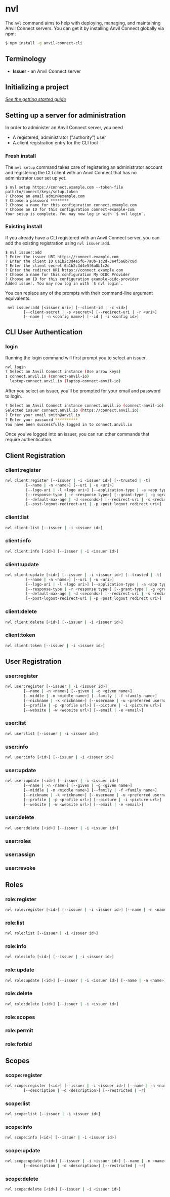# nvl

The `nvl` command aims to help with deploying, managing, and maintaining Anvil Connect servers. You can get it by installing Anvil Connect globally via npm:

```bash
$ npm install -g anvil-connect-cli
```

## Terminology

- **Issuer** - an Anvil Connect server

## Initializing a project

_[See the getting started guide](getting-started.md#initializing-your-project)_

## Setting up a server for administration

In order to administer an Anvil Connect server, you need

- A registered, administrator ("authority") user
- A client registration entry for the CLI tool

### Fresh install

The `nvl setup` command takes care of registering an administrator account and registering the CLI client with an Anvil Connect that has no administrator user set up yet.

```
$ nvl setup https://connect.example.com --token-file path/to/connect/keys/setup.token
? Choose an email admin@example.com
? Choose a password ********
? Choose a name for this configuration connect.example.com
? Choose an ID for this configuration connect-example-com
Your setup is complete. You may now log in with `$ nvl login`.
```

### Existing install

If you already have a CLI registered with an Anvil Connect server, you can add the existing registration using `nvl issuer:add`.

```
$ nvl issuer:add
? Enter the issuer URI https://connect.example.com
? Enter the client ID 0a1b2c3d4e5f6-7a0b-1c2d-3e4f5a6b7c8d
? Enter the client secret 0a1b2c3d4e5f6a0b1c2d
? Enter the redirect URI https://connect.example.com
? Choose a name for this configuration My OIDC Provider
? Choose an ID for this configuration example-oidc-provider
Added issuer. You may now log in with `$ nvl login`.
```

You can replace any of the prompts with their command-line argument equivalents:

```
 nvl issuer:add [<issuer uri>] [--client-id | -c <id>]
        [--client-secret | -s <secret>] [--redirect-uri | -r <uri>]
        [--name | -n <config name>] [--id | -i <config id>]
```


## CLI User Authentication

### login

Running the login command will first prompt you to select an issuer.

```bash
nvl login
? Select an Anvil Connect instance (Use arrow keys)
❯ connect.anvil.io (connect-anvil-io)
  laptop-connect.anvil.io (laptop-connect-anvil-io) 
```

After you select an issuer, you'll be prompted for your email and password to login.

```bash
? Select an Anvil Connect instance connect.anvil.io (connect-anvil-io)
Selected issuer connect.anvil.io (https://connect.anvil.io)
? Enter your email smith@anvil.io
? Enter your password **********
You have been successfully logged in to connect.anvil.io  
```

Once you've logged into an issuer, you can run other commands that require authentication.



## Client Registration

### client:register

```bash
nvl client:register [--issuer | -i <issuer id>] [--trusted | -t]
         [--name | -n <name>] [--uri | -u <uri>]
         [--logo-uri | -l <logo uri>] [--application-type | -a <app type>]
         [--response-type | -r <response type>] [--grant-type | -g <grant type>]
         [--default-max-age | -d <seconds>] [--redirect-uri | -s <redirect uri>]
         [--post-logout-redirect-uri | -p <post logout redirect uri>]
```

### client:list

```bash
nvl client:list [--issuer | -i <issuer id>]
```

### client:info

```bash
nvl client:info [<id>] [--issuer | -i <issuer id>]
```

### client:update

```bash
nvl client:update [<id>] [--issuer | -i <issuer id>] [--trusted | -t] [--untrusted]
         [--name | -n <name>] [--uri | -u <uri>]
         [--logo-uri | -l <logo uri>] [--application-type | -a <app type>]
         [--response-type | -r <response type>] [--grant-type | -g <grant type>]
         [--default-max-age | -d <seconds>] [--redirect-uri | -s <redirect uri>]
         [--post-logout-redirect-uri | -p <post logout redirect uri>]
```

### client:delete

```bash
nvl client:delete [<id>] [--issuer | -i <issuer id>]
```

### client:token

```bash
nvl client:token [--issuer | -i <issuer id>]
```


## User Registration

### user:register

```bash
nvl user:register [--issuer | -i <issuer id>]
        [--name | -n <name>] [--given | -g <given name>]
        [--middle | -m <middle name>] [--family | -f <family name>]
        [--nickname | -k <nickname>] [--username | -u <preferred username>]
        [--profile | -p <profile url>] [--picture | -i <picture url>]
        [--website | -w <website url>] [--email | -e <email>]
```

### user:list

```bash
nvl user:list [--issuer | -i <issuer id>]
```

### user:info

```bash
nvl user:info [<id>] [--issuer | -i <issuer id>]
```

### user:update

```bash
nvl user:update [<id>] [--issuer | -i <issuer id>]
        [--name | -n <name>] [--given | -g <given name>]
        [--middle | -m <middle name>] [--family | -f <family name>]
        [--nickname | -k <nickname>] [--username | -u <preferred username>]
        [--profile | -p <profile url>] [--picture | -i <picture url>]
        [--website | -w <website url>] [--email | -e <email>]
```

### user:delete

```bash
nvl user:delete [<id>] [--issuer | -i <issuer id>]
```

### user:roles
### user:assign
### user:revoke

## Roles

### role:register

```bash
nvl role:register [<id>] [--issuer | -i <issuer id>] [--name | -n <name>]
```

### role:list

```bash
nvl role:list [--issuer | -i <issuer id>]
```

### role:info

```bash
nvl role:info [<id>] [--issuer | -i <issuer id>]
```

### role:update

```bash
nvl role:update [<id>] [--issuer | -i <issuer id>] [--name | -n <name>]
```

### role:delete

```bash
nvl role:delete [<id>] [--issuer | -i <issuer id>]
```

### role:scopes
### role:permit
### role:forbid


## Scopes

### scope:register

```bash
nvl scope:register [<id>] [--issuer | -i <issuer id>] [--name | -n <name>]
        [--description | -d <description>] [--restricted | -r]
```

### scope:list

```bash
nvl scope:list [--issuer | -i <issuer id>]
```

### scope:info

```bash
nvl scope:info [<id>] [--issuer | -i <issuer id>]
```

### scope:update

```bash
nvl scope:update [<id>] [--issuer | -i <issuer id>] [--name | -n <name>]
        [--description | -d <description>] [--restricted | -r]
```

### scope:delete

```bash
nvl scope:delete [<id>] [--issuer | -i <issuer id>]
```

